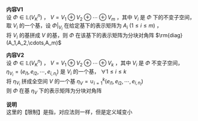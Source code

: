 **内容V1**  
设 $\Phi\in\mathbb{L}(V_K^n)$ ， $V=V_1\oplus V_2\oplus\cdots\oplus V_m$ ，其中 $V_i$ 是 $\Phi$ 下的不变子空间，  
取 $V_i$ 的一个基，设 $\Phi|_{V_i}$ 在给定基下的表示矩阵为 $A_i\ (1\le i\le m)$ ，  
将 $V_i$ 的基拼成 $V$ 的基，则 $\Phi$ 在该基下的表示矩阵为分块对角阵 $\rm{diag}(A_1,A_2,\cdots,A_m)$   
  
**内容V2**  
设 $\Phi\in\mathbb{L}(V_K^n)$ ， $V=V_1\oplus V_2\oplus\cdots\oplus V_k$ ，其中 $V_i$ 是 $\Phi$ 不变子空间，  
 $\eta_{V_i}=(e_{i1},e_{i2},\cdots,e_{i,n_i})$ 是 $V_i$ 的一个基， $\forall 1\le i\le k$   
将 $\eta_{V_i}$ 拼成全空间 $V$ 的一个基 $\eta_V=\cup_{i=1}^k(e_{i1},e_{i2},\cdots,e_{i,n_i})$   
则 $\Phi$ 在基 $\eta_V$ 下的表示矩阵为分块对角阵  
  
**说明**  
这里的【限制】是指，对应法则一样，但是定义域变小  
